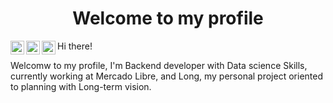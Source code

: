 # <center> Welcome to my profile </center>

<a href="https://www.instagram.com/luiscardenazs/">
  <img align="left" alt="Luis Bolivar | Instagram" width="22px" src="https://raw.githubusercontent.com/hussainweb/hussainweb/main/icons/instagram.png" />
</a>
<a href="https://twitter.com/luisEd_Cardenas/">
  <img align="left" alt="Luis Bolivar| Twitter" width="22px" src="https://raw.githubusercontent.com/peterthehan/peterthehan/master/assets/twitter.svg" />
</a>
<a href="https://www.linkedin.com/in/theluisbolivar/">
  <img align="left" alt="Luis Bolivar | Linkedin" width="22px" src="https://raw.githubusercontent.com/peterthehan/peterthehan/master/assets/linkedin.svg" />
</a>


Hi there! 

Welcomw to my profile, I'm Backend developer with Data science Skills, currently working at Mercado Libre, and Long, my personal project oriented to planning with Long-term vision. 




